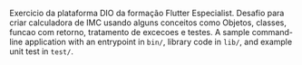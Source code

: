 Exercicio da plataforma DIO da formação Flutter Especialist. Desafio para criar calculadora de IMC usando alguns conceitos como Objetos, classes, funcao com retorno, tratamento de excecoes e testes.
A sample command-line application with an entrypoint in `bin/`, library code
in `lib/`, and example unit test in `test/`.

